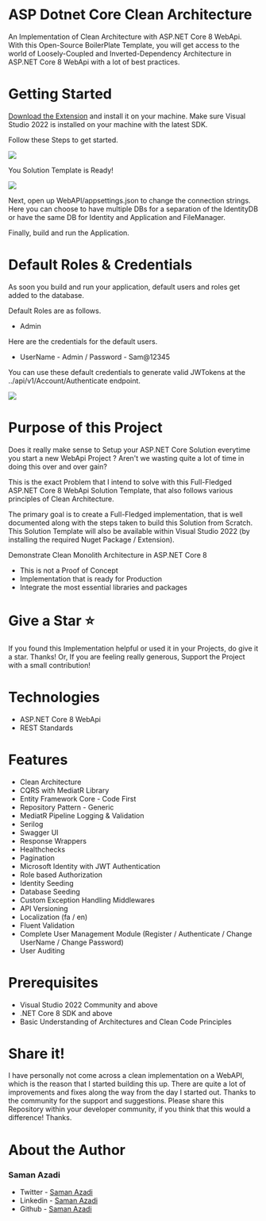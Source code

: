 # ASP Dotnet Core Clean Architecture

An Implementation of Clean Architecture with ASP.NET Core 8 WebApi. With this Open-Source BoilerPlate Template, you will get access to the world of Loosely-Coupled and Inverted-Dependency Architecture in ASP.NET Core 8 WebApi with a lot of best practices.

# Getting Started

[Download the Extension](https://marketplace.visualstudio.com/items?itemName=SamanAzadi1996.ASPDotnetCoreCleanArchitecture) and install it on your machine. Make sure Visual Studio 2022 is installed on your machine with the latest SDK.

Follow these Steps to get started.

[![](https://samanazadi1996.gallerycdn.vsassets.io/extensions/samanazadi1996/aspdotnetcorecleanarchitecture/1.2/1693387066158/1__1.png)](#)

You Solution Template is Ready!

[![](https://samanazadi1996.gallerycdn.vsassets.io/extensions/samanazadi1996/aspdotnetcorecleanarchitecture/1.2/1693387066158/2__1.png)](#)

Next, open up WebAPI/appsettings.json to change the connection strings. Here you can choose to have multiple DBs for a separation of the IdentityDB or have the same DB for Identity and Application and FileManager.

Finally, build and run the Application.

# Default Roles & Credentials

As soon you build and run your application, default users and roles get added to the database.

Default Roles are as follows.
- Admin

Here are the credentials for the default users.
- UserName - Admin / Password - Sam@12345


You can use these default credentials to generate valid JWTokens at the ../api/v1/Account/Authenticate endpoint.

[![](https://samanazadi1996.gallerycdn.vsassets.io/extensions/samanazadi1996/aspdotnetcorecleanarchitecture/2.6/1709104301573/3__3.png)](#)

# Purpose of this Project
Does it really make sense to Setup your ASP.NET Core Solution everytime you start a new WebApi Project ? Aren't we wasting quite a lot of time in doing this over and over gain?

This is the exact Problem that I intend to solve with this Full-Fledged ASP.NET Core 8 WebApi Solution Template, that also follows various principles of Clean Architecture.

The primary goal is to create a Full-Fledged implementation, that is well documented along with the steps taken to build this Solution from Scratch. This Solution Template will also be available within Visual Studio 2022 (by installing the required Nuget Package / Extension).

Demonstrate Clean Monolith Architecture in ASP.NET Core 8
- This is not a Proof of Concept
- Implementation that is ready for Production
- Integrate the most essential libraries and packages

# Give a Star ⭐️

If you found this Implementation helpful or used it in your Projects, do give it a star. Thanks! Or, If you are feeling really generous, Support the Project with a small contribution!

# Technologies

- ASP.NET Core 8 WebApi
- REST Standards

# Features

- Clean Architecture
- CQRS with MediatR Library
- Entity Framework Core - Code First
- Repository Pattern - Generic
- MediatR Pipeline Logging & Validation
- Serilog
- Swagger UI
- Response Wrappers
- Healthchecks
- Pagination
- Microsoft Identity with JWT Authentication
- Role based Authorization
- Identity Seeding
- Database Seeding
- Custom Exception Handling Middlewares
- API Versioning
- Localization (fa / en)
- Fluent Validation
- Complete User Management Module (Register / Authenticate / Change UserName / Change Password)
- User Auditing

# Prerequisites

- Visual Studio 2022 Community and above
- .NET Core 8 SDK and above
- Basic Understanding of Architectures and Clean Code Principles

# Share it!

I have personally not come across a clean implementation on a WebAPI, which is the reason that I started building this up. There are quite a lot of improvements and fixes along the way from the day I started out. Thanks to the community for the support and suggestions. Please share this Repository within your developer community, if you think that this would a difference! Thanks.

# About the Author

### Saman Azadi
- Twitter - [Saman Azadi](https://twitter.com/intent/follow?screen_name=saman_azadi_)
- Linkedin - [Saman Azadi](https://www.linkedin.com/in/saman-azadi/)
- Github - [Saman Azadi](https://github.com/samanazadi1996)
